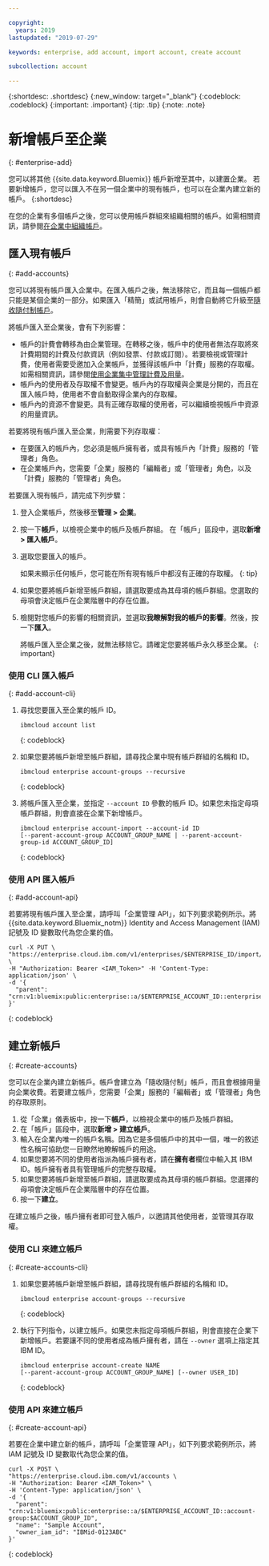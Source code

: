 ```yaml
---

copyright:
  years: 2019
lastupdated: "2019-07-29"

keywords: enterprise, add account, import account, create account

subcollection: account

---
```


{:shortdesc: .shortdesc}
{:new_window: target="_blank"}
{:codeblock: .codeblock}
{:important: .important}
{:tip: .tip}
{:note: .note}

# 新增帳戶至企業
{: #enterprise-add}

您可以將其他 {{site.data.keyword.Bluemix}} 帳戶新增至其中，以建置企業。 若要新增帳戶，您可以匯入不在另一個企業中的現有帳戶，也可以在企業內建立新的帳戶。
{:shortdesc}

在您的企業有多個帳戶之後，您可以使用帳戶群組來組織相關的帳戶。如需相關資訊，請參閱[在企業中組織帳戶](/docs/account?topic=account-enterprise-organize)。

## 匯入現有帳戶
{: #add-accounts}

您可以將現有帳戶匯入企業中。在匯入帳戶之後，無法移除它，而且每一個帳戶都只能是某個企業的一部分。如果匯入「精簡」或試用帳戶，則會自動將它升級至[隨收隨付制帳戶](/docs/account?topic=account-accounts)。

將帳戶匯入至企業後，會有下列影響：
* 帳戶的計費會轉移為由企業管理。在轉移之後，帳戶中的使用者無法存取將來計費期間的計費及付款資訊（例如發票、付款或訂閱）。若要檢視或管理計費，使用者需要受邀加入企業帳戶，並獲得該帳戶中「計費」服務的存取權。如需相關資訊，請參閱[使用企業集中管理計費及用量](/docs/billing-usage?topic=billing-usage-enterprise)。
* 帳戶內的使用者及存取權不會變更。帳戶內的存取權與企業是分開的，而且在匯入帳戶時，使用者不會自動取得企業內的存取權。
* 帳戶內的資源不會變更。具有正確存取權的使用者，可以繼續檢視帳戶中資源的用量資訊。

若要將現有帳戶匯入至企業，則需要下列存取權：

   * 在要匯入的帳戶內，您必須是帳戶擁有者，或具有帳戶內「計費」服務的「管理者」角色。
   * 在企業帳戶內，您需要「企業」服務的「編輯者」或「管理者」角色，以及「計費」服務的「管理者」角色。

若要匯入現有帳戶，請完成下列步驟：

1. 登入企業帳戶，然後移至**管理 > 企業**。
1. 按一下**帳戶**，以檢視企業中的帳戶及帳戶群組。 在「帳戶」區段中，選取**新增 > 匯入帳戶**。
1. 選取您要匯入的帳戶。

   如果未顯示任何帳戶，您可能在所有現有帳戶中都沒有正確的存取權。
  {: tip}
1. 如果您要將帳戶新增至帳戶群組，請選取要成為其母項的帳戶群組。您選取的母項會決定帳戶在企業階層中的存在位置。
1. 檢閱對您帳戶的影響的相關資訊，並選取**我瞭解對我的帳戶的影響**。然後，按一下**匯入**。

   將帳戶匯入至企業之後，就無法移除它。請確定您要將帳戶永久移至企業。
   {: important}

### 使用 CLI 匯入帳戶
{: #add-account-cli}

1. 尋找您要匯入至企業的帳戶 ID。

   ```
   ibmcloud account list
   ```
   {: codeblock}
1. 如果您要將帳戶新增至帳戶群組，請尋找企業中現有帳戶群組的名稱和 ID。

   ```
   ibmcloud enterprise account-groups --recursive
   ```
   {: codeblock}
1. 將帳戶匯入至企業，並指定 `--account ID` 參數的帳戶 ID。如果您未指定母項帳戶群組，則會直接在企業下新增帳戶。

   ```
   ibmcloud enterprise account-import --account-id ID
   [--parent-account-group ACCOUNT_GROUP_NAME | --parent-account-group-id ACCOUNT_GROUP_ID]
   ```
   {: codeblock}

### 使用 API 匯入帳戶
{: #add-account-api}

若要將現有帳戶匯入至企業，請呼叫<!-- [Enterprise Management API](https://{DomainName}/apidocs/enterprise-apis/enterprise#import-an-account-into-an-enterprise){: external}-->「企業管理 API」，如下列要求範例所示。將 {{site.data.keyword.Bluemix_notm}} Identity and Access Management (IAM) 記號及 ID 變數取代為您企業的值。

```
curl -X PUT \
"https://enterprise.cloud.ibm.com/v1/enterprises/$ENTERPRISE_ID/import/accounts/$ACCOUNT_ID" \
-H "Authorization: Bearer <IAM_Token>" -H 'Content-Type: application/json' \
-d '{
  "parent": "crn:v1:bluemix:public:enterprise::a/$ENTERPRISE_ACCOUNT_ID::enterprise:$ENTERPRISE_ID"
}'
```
{: codeblock}

## 建立新帳戶
{: #create-accounts}

您可以在企業內建立新帳戶。帳戶會建立為「隨收隨付制」帳戶，而且會根據用量向企業收費。若要建立帳戶，您需要「企業」服務的「編輯者」或「管理者」角色的存取原則。

1. 從「企業」儀表板中，按一下**帳戶**，以檢視企業中的帳戶及帳戶群組。
1. 在「帳戶」區段中，選取**新增 > 建立帳戶**。
1. 輸入在企業內唯一的帳戶名稱。因為它是多個帳戶中的其中一個，唯一的敘述性名稱可協助您一目瞭然地瞭解帳戶的用途。
1. 如果您要將不同的使用者指派為帳戶擁有者，請在**擁有者**欄位中輸入其 IBM ID。帳戶擁有者具有管理帳戶的完整存取權。
1. 如果您要將帳戶新增至帳戶群組，請選取要成為其母項的帳戶群組。您選擇的母項會決定帳戶在企業階層中的存在位置。
1. 按一下**建立**。

在建立帳戶之後，帳戶擁有者即可登入帳戶，以邀請其他使用者，並管理其存取權。

### 使用 CLI 來建立帳戶
{: #create-accounts-cli}

1. 如果您要將帳戶新增至帳戶群組，請尋找現有帳戶群組的名稱和 ID。

   ```
   ibmcloud enterprise account-groups --recursive
   ```
   {: codeblock}
1. 執行下列指令，以建立帳戶。如果您未指定母項帳戶群組，則會直接在企業下新增帳戶。若要讓不同的使用者成為帳戶擁有者，請在 `--owner` 選項上指定其 IBM ID。

   ```
   ibmcloud enterprise account-create NAME
   [--parent-account-group ACCOUNT_GROUP_NAME] [--owner USER_ID]
   ```
   {: codeblock}

### 使用 API 來建立帳戶
{: #create-account-api}

若要在企業中建立新的帳戶，請呼叫「企業管理 API」，如下列要求範例所示，將 IAM 記號及 ID 變數取代為您企業的值。<!-- For detailed information about the API, see [Enterprise Management API](https://{DomainName}/apidocs/enterprise-apis/enterprise#create-a-new-account-in-an-enterprise){: external}. -->

```
curl -X POST \
"https://enterprise.cloud.ibm.com/v1/accounts \
-H "Authorization: Bearer <IAM_Token>" \
-H 'Content-Type: application/json' \
-d '{
  "parent": "crn:v1:bluemix:public:enterprise::a/$ENTERPRISE_ACCOUNT_ID::account-group:$ACCOUNT_GROUP_ID",
  "name": "Sample Account",
  "owner_iam_id": "IBMid-0123ABC"
}'
```
{: codeblock}
